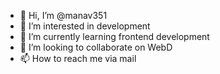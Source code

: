 - 👋 Hi, I’m @manav351
- 👀 I’m interested in development
- 🌱 I’m currently learning frontend development
- 💞️ I’m looking to collaborate on WebD
- 📫 How to reach me via mail

<!---
manav351/manav351 is a ✨ special ✨ repository because its `README.md` (this file) appears on your GitHub profile.
You can click the Preview link to take a look at your changes.
--->
